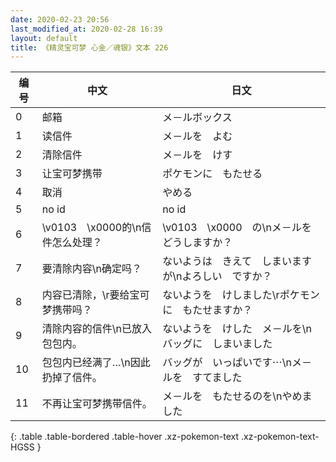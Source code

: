 ```yaml
---
date: 2020-02-23 20:56
last_modified_at: 2020-02-28 16:39
layout: default
title: 《精灵宝可梦 心金／魂银》文本 226
---
```

| 编号 | 中文 | 日文 |
| ---- | ---- | ---- |
| 0 | 邮箱 | メ－ルボックス |
| 1 | 读信件 | メ－ルを　よむ |
| 2 | 清除信件 | メ－ルを　けす |
| 3 | 让宝可梦携带 | ポケモンに　もたせる |
| 4 | 取消 | やめる |
| 5 | no id | no id |
| 6 | \v0103　\x0000的\n信件怎么处理？ | \v0103　\x0000　の\nメ－ルを　どうしますか？ |
| 7 | 要清除内容\n确定吗？ | ないようは　きえて　しまいますが\nよろしい　ですか？ |
| 8 | 内容已清除，\r要给宝可梦携带吗？ | ないようを　けしました\rポケモンに　もたせますか？ |
| 9 | 清除内容的信件\n已放入包包内。 | ないようを　けした　メ－ルを\nバッグに　しまいました |
| 10 | 包包内已经满了…\n因此扔掉了信件。 | バッグが　いっぱいです⋯\nメ－ルを　すてました |
| 11 | 不再让宝可梦携带信件。 | メ－ルを　もたせるのを\nやめました |
{: .table .table-bordered .table-hover .xz-pokemon-text .xz-pokemon-text-HGSS }